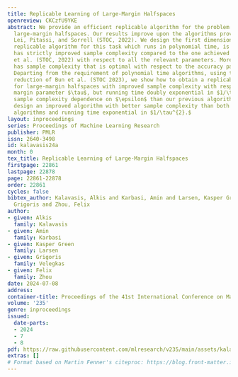 ```yaml
---
title: Replicable Learning of Large-Margin Halfspaces
openreview: CKCzfU9YKE
abstract: We provide an efficient replicable algorithm for the problem of learning
  large-margin halfspaces. Our results improve upon the algorithms provided by Impagliazzo,
  Lei, Pitassi, and Sorrell (STOC, 2022). We design the first dimension-independent
  replicable algorithm for this task which runs in polynomial time, is proper, and
  has strictly improved sample complexity compared to the one achieved by Impagliazzo
  et al. (STOC, 2022) with respect to all the relevant parameters. Moreover, our algorithm
  has sample complexity that is optimal with respect to the accuracy parameter $\epsilon$.
  Departing from the requirement of polynomial time algorithms, using the DP-to-Replicability
  reduction of Bun et al. (STOC 2023), we show how to obtain a replicable algorithm
  for large-margin halfspaces with improved sample complexity with respect to the
  margin parameter $\tau$, but running time doubly exponential in $1/\tau^2$ and worse
  sample complexity dependence on $\epsilon$ than our previous algorithm. We then
  design an improved algorithm with better sample complexity than both of our previous
  algorithms and running time exponential in $1/\tau^{2}.$
layout: inproceedings
series: Proceedings of Machine Learning Research
publisher: PMLR
issn: 2640-3498
id: kalavasis24a
month: 0
tex_title: Replicable Learning of Large-Margin Halfspaces
firstpage: 22861
lastpage: 22878
page: 22861-22878
order: 22861
cycles: false
bibtex_author: Kalavasis, Alkis and Karbasi, Amin and Larsen, Kasper Green and Velegkas,
  Grigoris and Zhou, Felix
author:
- given: Alkis
  family: Kalavasis
- given: Amin
  family: Karbasi
- given: Kasper Green
  family: Larsen
- given: Grigoris
  family: Velegkas
- given: Felix
  family: Zhou
date: 2024-07-08
address:
container-title: Proceedings of the 41st International Conference on Machine Learning
volume: '235'
genre: inproceedings
issued:
  date-parts:
  - 2024
  - 7
  - 8
pdf: https://raw.githubusercontent.com/mlresearch/v235/main/assets/kalavasis24a/kalavasis24a.pdf
extras: []
# Format based on Martin Fenner's citeproc: https://blog.front-matter.io/posts/citeproc-yaml-for-bibliographies/
---
```

